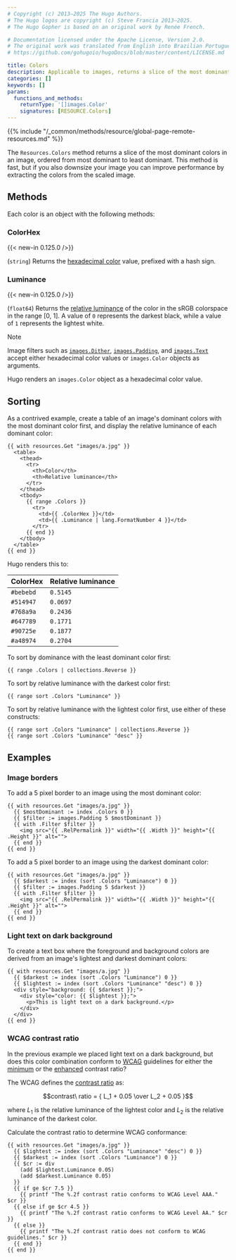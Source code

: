 ```yaml
---
# Copyright (c) 2013–2025 The Hugo Authors.
# The Hugo logos are copyright (c) Steve Francia 2013–2025.
# The Hugo Gopher is based on an original work by Renée French.

# Documentation licensed under the Apache License, Version 2.0.
# The original work was translated from English into Brazilian Portuguese.
# https://github.com/gohugoio/hugoDocs/blob/master/content/LICENSE.md

title: Colors
description: Applicable to images, returns a slice of the most dominant colors using a simple histogram method.
categories: []
keywords: []
params:
  functions_and_methods:
    returnType: '[]images.Color'
    signatures: [RESOURCE.Colors]
---
```


{{% include "/_common/methods/resource/global-page-remote-resources.md" %}}

The `Resources.Colors` method returns a slice of the most dominant colors in an image, ordered from most dominant to least dominant. This method is fast, but if you also downsize your image you can improve performance by extracting the colors from the scaled image.

## Methods

Each color is an object with the following methods:

### ColorHex

{{< new-in 0.125.0 />}}

(`string`) Returns the [hexadecimal color] value, prefixed with a hash sign.

### Luminance

{{< new-in 0.125.0 />}}

(`float64`) Returns the [relative luminance] of the color in the sRGB colorspace in the range [0, 1]. A value of `0` represents the darkest black, while a value of `1` represents the lightest white.

> [!note]
> Image filters such as [`images.Dither`], [`images.Padding`], and [`images.Text`] accept either hexadecimal color values or `images.Color` objects as arguments.
>
> Hugo renders an `images.Color` object as a hexadecimal color value.

## Sorting

As a contrived example, create a table of an image's dominant colors with the most dominant color first, and display the relative luminance of each dominant color:

```go-html-template
{{ with resources.Get "images/a.jpg" }}
  <table>
    <thead>
      <tr>
        <th>Color</th>
        <th>Relative luminance</th>
      </tr>
    </thead>
    <tbody>
      {{ range .Colors }}
        <tr>
          <td>{{ .ColorHex }}</td>
          <td>{{ .Luminance | lang.FormatNumber 4 }}</td>
        </tr>
      {{ end }}
    </tbody>
  </table>
{{ end }}
```

Hugo renders this to:

ColorHex|Relative luminance
:--|:--
`#bebebd`|`0.5145`
`#514947`|`0.0697`
`#768a9a`|`0.2436`
`#647789`|`0.1771`
`#90725e`|`0.1877`
`#a48974`|`0.2704`

To sort by dominance with the least dominant color first:

```go-html-template
{{ range .Colors | collections.Reverse }}
```

To sort by relative luminance with the darkest color first:

```go-html-template
{{ range sort .Colors "Luminance" }}
```

To sort by relative luminance with the lightest color first, use either of these constructs:

```go-html-template
{{ range sort .Colors "Luminance" | collections.Reverse }}
{{ range sort .Colors "Luminance" "desc" }}
```

## Examples

### Image borders

To add a 5 pixel border to an image using the most dominant color:

```go-html-template
{{ with resources.Get "images/a.jpg" }}
  {{ $mostDominant := index .Colors 0 }}
  {{ $filter := images.Padding 5 $mostDominant }}
  {{ with .Filter $filter }}
    <img src="{{ .RelPermalink }}" width="{{ .Width }}" height="{{ .Height }}" alt="">
  {{ end }}
{{ end }}
```

To add a 5 pixel border to an image using the darkest dominant color:

```go-html-template
{{ with resources.Get "images/a.jpg" }}
  {{ $darkest := index (sort .Colors "Luminance") 0 }}
  {{ $filter := images.Padding 5 $darkest }}
  {{ with .Filter $filter }}
    <img src="{{ .RelPermalink }}" width="{{ .Width }}" height="{{ .Height }}" alt="">
  {{ end }}
{{ end }}
```

### Light text on dark background

To create a text box where the foreground and background colors are derived from an image's lightest and darkest dominant colors:

```go-html-template
{{ with resources.Get "images/a.jpg" }}
  {{ $darkest := index (sort .Colors "Luminance") 0 }}
  {{ $lightest := index (sort .Colors "Luminance" "desc") 0 }}
  <div style="background: {{ $darkest }};">
    <div style="color: {{ $lightest }};">
      <p>This is light text on a dark background.</p>
    </div>
  </div>
{{ end }}
```

### WCAG contrast ratio

In the previous example we placed light text on a dark background, but does this color combination conform to [WCAG] guidelines for either the [minimum] or the [enhanced] contrast ratio?

The WCAG defines the [contrast ratio] as:

$$contrast\ ratio = { L_1 + 0.05 \over L_2 + 0.05 }$$

where $L_1$ is the relative luminance of the lightest color and $L_2$ is the relative luminance of the darkest color.

Calculate the contrast ratio to determine WCAG conformance:

```go-html-template
{{ with resources.Get "images/a.jpg" }}
  {{ $lightest := index (sort .Colors "Luminance" "desc") 0 }}
  {{ $darkest := index (sort .Colors "Luminance") 0 }}
  {{ $cr := div
    (add $lightest.Luminance 0.05)
    (add $darkest.Luminance 0.05)
  }}
  {{ if ge $cr 7.5 }}
    {{ printf "The %.2f contrast ratio conforms to WCAG Level AAA." $cr }}
  {{ else if ge $cr 4.5 }}
    {{ printf "The %.2f contrast ratio conforms to WCAG Level AA." $cr }}
  {{ else }}
    {{ printf "The %.2f contrast ratio does not conform to WCAG guidelines." $cr }}
  {{ end }}
{{ end }}
```

[`images.Dither`]: /functions/images/dither/
[`images.Padding`]: /functions/images/padding/
[`images.Text`]: /functions/images/text/
[contrast ratio]: https://www.w3.org/TR/WCAG21/#dfn-contrast-ratio
[enhanced]: https://www.w3.org/WAI/WCAG22/quickref/?showtechniques=145#contrast-enhanced
[hexadecimal color]: https://developer.mozilla.org/en-US/docs/Web/CSS/hex-color
[minimum]: https://www.w3.org/WAI/WCAG22/quickref/?showtechniques=145#contrast-minimum
[relative luminance]: https://www.w3.org/TR/WCAG21/#dfn-relative-luminance
[WCAG]: https://en.wikipedia.org/wiki/Web_Content_Accessibility_Guidelines

